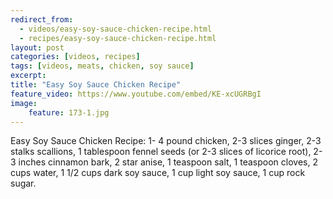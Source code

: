 ```yaml
---
redirect_from: 
  - videos/easy-soy-sauce-chicken-recipe.html
  - recipes/easy-soy-sauce-chicken-recipe.html
layout: post
categories: [videos, recipes]
tags: [videos, meats, chicken, soy sauce]
excerpt: 
title: "Easy Soy Sauce Chicken Recipe"
feature_video: https://www.youtube.com/embed/KE-xcUGRBgI
image:
    feature: 173-1.jpg
---
```


Easy Soy Sauce Chicken Recipe: 1- 4 pound chicken, 2-3 slices ginger, 2-3 stalks scallions, 1 tablespoon fennel seeds (or 2-3 slices of licorice root), 2-3 inches cinnamon bark, 2 star anise, 1 teaspoon salt, 1 teaspoon cloves, 2 cups water, 1 1/2 cups dark soy sauce, 1 cup light soy sauce, 1 cup rock sugar.
